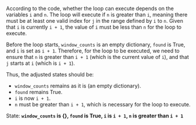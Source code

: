 According to the code, whether the loop can execute depends on the variables `i` and `n`. The loop will execute if `n` is greater than `i`, meaning there must be at least one valid index for `j` in the range defined by `i` to `n`. Given that `i` is currently `i + 1`, the value of `i` must be less than `n` for the loop to execute. 

Before the loop starts, `window_counts` is an empty dictionary, `found` is True, and `i` is set as `i + 1`. Therefore, for the loop to be executed, we need to ensure that `n` is greater than `i + 1` (which is the current value of `i`), and that `j` starts at `i` (which is `i + 1`).

Thus, the adjusted states should be:
- `window_counts` remains as it is (an empty dictionary).
- `found` remains True.
- `i` is now `i + 1`.
- `n` must be greater than `i + 1`, which is necessary for the loop to execute.

State: **`window_counts` is {}, `found` is True, `i` is `i + 1`, `n` is greater than `i + 1`**